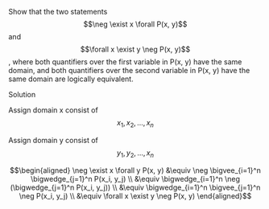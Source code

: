 Show that the two statements $$\neg \exist x \forall P(x, y)$$ and $$\forall x \exist y \neg P(x, y)$$, where both quantifiers over the first variable in P(x, y) have the same domain, and both quantifiers over the second variable in P(x, y) have the same domain are logically equivalent.

Solution

Assign domain x consist of $$x_1, x_2,..., x_n$$

Assign domain y consist of $$y_1, y_2,..., x_n$$

$$\begin{aligned}
\neg \exist x \forall y P(x, y) 
&\equiv \neg \bigvee_{i=1}^n \bigwedge_{j=1}^n P(x_i, y_j) \\
&\equiv \bigwedge_{i=1}^n \neg (\bigwedge_{j=1}^n P(x_i, y_j)) \\
&\equiv \bigwedge_{i=1}^n \bigvee_{j=1}^n \neg P(x_i, y_j) \\
&\equiv \forall x \exist y \neg P(x, y)
\end{aligned}$$